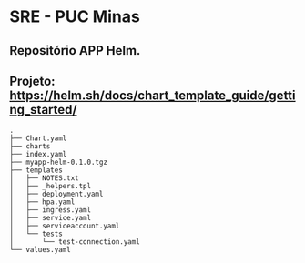 # SRE - PUC Minas
## Repositório APP Helm.
## Projeto: https://helm.sh/docs/chart_template_guide/getting_started/

```shell
.
├── Chart.yaml
├── charts
├── index.yaml
├── myapp-helm-0.1.0.tgz
├── templates
│   ├── NOTES.txt
│   ├── _helpers.tpl
│   ├── deployment.yaml
│   ├── hpa.yaml
│   ├── ingress.yaml
│   ├── service.yaml
│   ├── serviceaccount.yaml
│   └── tests
│       └── test-connection.yaml
└── values.yaml
```
